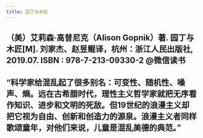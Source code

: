 ```yaml
---
title: 园丁与木匠
---
```


## （美）艾莉森·高普尼克（Alison Gopnik）著. 园丁与木匠[M]. 刘家杰、赵昱鲲译，杭州：浙江人民出版社, 2019.07. ISBN : 978-7-213-09330-2 @微信读书

## “科学家给混乱起了很多别名：可变性、随机性、噪声、熵。远在古希腊时代，理性主义哲学家就把无序看作知识、进步和文明的死敌。但19世纪的浪漫主义却把它视为自由、创新和创造力的源泉。浪漫主义者同样歌颂童年，对他们来说，儿童是混乱美德的典范。”
##
